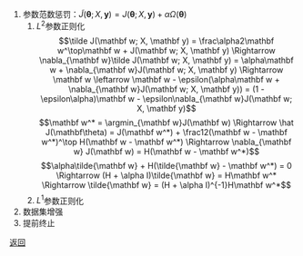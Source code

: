 1. 参数范数惩罚：$\tilde J(\mathbf\theta; X, \mathbf y) = J(\mathbf\theta; X, \mathbf y) + \alpha\Omega(\mathbf\theta)$
    1. $L^2$参数正则化
        $$\tilde J(\mathbf w; X, \mathbf y) = \frac\alpha2\mathbf w^\top\mathbf w + J(\mathbf w; X, \mathbf y) \Rightarrow \nabla_{\mathbf w}\tilde J(\mathbf w; X, \mathbf y) = \alpha\mathbf w + \nabla_{\mathbf w}J(\mathbf w; X, \mathbf y) \Rightarrow \mathbf w \leftarrow \mathbf w - \epsilon(\alpha\mathbf w + \nabla_{\mathbf w}J(\mathbf w; X, \mathbf y)) = (1 - \epsilon\alpha)\mathbf w - \epsilon\nabla_{\mathbf w}J(\mathbf w; X, \mathbf y)$$
        $$\mathbf w^* = \argmin_{\mathbf w}J(\mathbf w) \Rightarrow \hat J(\mathbf\theta) = J(\mathbf w^*) + \frac12(\mathbf w - \mathbf w^*)^\top H(\mathbf w - \mathbf w^*) \Rightarrow \nabla_{\mathbf w} J(\mathbf w) = H(\mathbf w - \mathbf w^*)$$
        $$\alpha\tilde{\mathbf w} + H(\tilde{\mathbf w} - \mathbf w^*) = 0 \Rightarrow (H + \alpha I)\tilde{\mathbf w} = H\mathbf w^* \Rightarrow \tilde{\mathbf w} = (H + \alpha I)^{-1}H\mathbf w^*$$
    2. $L^1$参数正则化
4. 数据集增强
8. 提前终止

[返回](readme.md)